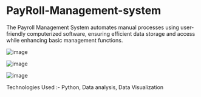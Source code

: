 # PayRoll-Management-system
The Payroll Management System automates manual processes using user-friendly computerized software, ensuring efficient data storage and access while enhancing basic management functions.

![image](https://github.com/gambre09/PayRoll-Management-system/assets/115577142/2ec9430b-e0fb-43b8-b21a-e3375ff34187)

![image](https://github.com/gambre09/PayRoll-Management-system/assets/115577142/a92ed6b8-e8e7-4f58-b90b-bb89bc736772)

![image](https://github.com/gambre09/PayRoll-Management-system/assets/115577142/46668bf5-ef22-4400-8023-cc64dfcbb95d)

Technologies Used :- Python, Data analysis, Data Visualization
